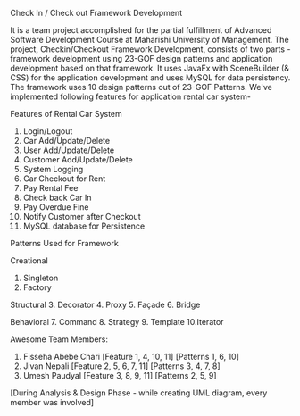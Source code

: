 Check In / Check out Framework Development

It is a team project accomplished for the partial fulfillment of Advanced Software Development Course at Maharishi University of Management. The project, Checkin/Checkout Framework Development, consists of two parts - framework development using 23-GOF design patterns and application development based on that framework. It uses JavaFx with SceneBuilder (& CSS) for the application development and uses MySQL for data persistency. The framework uses 10 design patterns out of 23-GOF Patterns. We've implemented following features for application rental car system- 

Features of Rental Car System

1. Login/Logout
2. Car Add/Update/Delete 
3. User Add/Update/Delete
4. Customer Add/Update/Delete
5. System Logging
6. Car Checkout for Rent
7. Pay Rental Fee
8. Check back Car In
9. Pay Overdue Fine
10. Notify Customer after Checkout
11. MySQL database for Persistence

Patterns Used for Framework

Creational
1. Singleton
2. Factory

Structural
3. Decorator
4. Proxy
5. Façade
6. Bridge

Behavioral
7. Command
8. Strategy
9. Template
10.Iterator


Awesome Team Members:

1. Fisseha Abebe Chari [Feature 1, 4, 10, 11] [Patterns 1, 6, 10]
2. Jivan Nepali  [Feature 2, 5, 6, 7, 11] [Patterns 3, 4, 7, 8]
3. Umesh Paudyal [Feature 3, 8, 9, 11] [Patterns 2, 5, 9]



[During Analysis & Design Phase - while creating UML diagram, every member was involved]